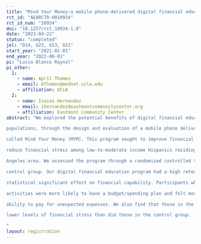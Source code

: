 ```yaml
---
title: "Mind Your Money:a mobile phone-delivered digital financial education program for Hispanics"
rct_id: "AEARCTR-0010934"
rct_id_num: "10934"
doi: "10.1257/rct.10934-1.0"
date: "2023-04-22"
status: "completed"
jel: "D14, G23, G53, G51"
start_year: "2021-01-01"
end_year: "2022-06-01"
pi: "Luisa Blanco Raynal"
pi_other:
  1:
    - name: April Thames
    - email: AThames@mednet.ucla.edu
    - affiliation: UCLA
  2:
    - name: Isaias Hernandez
    - email: ihernandez@eastmontcommunitycenter.org
    - affiliation: Eastmont Community Center
abstract: "We explored the potential benefits of digital financial education programs among Hispanic
populations, through the design and evaluation of a mobile phone delivered digital program
called Mind Your Money (MYM). This program sought to improve financial capability and
reduce financial stress among low-to-moderate income Hispanics residing in the Greater Los
Angeles area. We assessed the program through a randomized controlled trial with a wait-list
control group. Our digital financial education program had a high retention rate and a positive
statistical significant effect on financial capability. Participants who completed program
activities were more likely to have a budget/spending plan and felt more confident about their
ability to pay for unexpected expenses. We also find that those in the treatment group show
lower levels of financial stress than did those in the control group.
"
layout: registration
---
```


